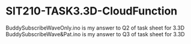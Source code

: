 # SIT210-TASK3.3D-CloudFunction

BuddySubscribeWaveOnly.ino is my answer to Q2 of task sheet for 3.3D
<br>
BuddySubscribeWave&Pat.ino is my answer to Q3 of task sheet for 3.3D
